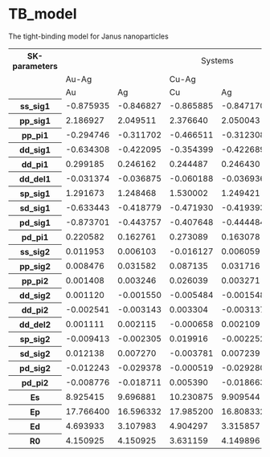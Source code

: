 # TB_model
The tight-binding model for Janus nanoparticles

<table  class="center">
  <tr>
    <th>SK-parameters</th>
    <td style="text-align: center;" colspan="6" >Systems</td>
  </tr>
  <tr>
    <td></td>
    <td colspan="2">Au-Ag</td>
    <td colspan="2">Cu-Ag</td>
    <td colspan="2">Cu-Au</td>
  </tr>
  <tr>
    <td></td>
    <td>Au</td>
    <td>Ag</td>
    <td>Cu</td>
    <td>Ag</td>
    <td>Cu</td>
    <td>Au</td>
  </tr>
    <tr>
    <th>ss_sig1</th>
    <td>-0.875935</td>
    <td>-0.846827</td>
    <td>-0.865885</td>
    <td>-0.847170</td>
    <td>-0.864615</td>
    <td>-0.873583</td>
  </tr>
  <tr>
    <th>pp_sig1</th>
    <td>2.186927</td>
    <td>2.049511</td>
    <td>2.376640</td>
    <td>2.050043</td>
    <td>2.371535</td>
    <td>2.182962</td>
  </tr>
  <tr>
    <th>pp_pi1</th>
    <td>-0.294746</td>
    <td>-0.311702</td>
    <td>-0.466511</td>
    <td>-0.312308</td>
    <td>-0.463201</td>
    <td>-0.292637</td>
  </tr>
  <tr>
    <th>dd_sig1</th>
    <td>-0.634308</td>
    <td>-0.422095</td>
    <td>-0.354399</td>
    <td>-0.422689</td>
    <td>-0.352145</td>
    <td>-0.630700</td>
  </tr>
  <tr>
    <th>dd_pi1</th>
    <td>0.299185</td>
    <td>0.246162</td>
    <td>0.244487</td>
    <td>0.246430</td>
    <td>0.243175</td>
    <td>0.297824</td>
  </tr>
  <tr>
    <th>dd_del1</th>
    <td>-0.031374</td>
    <td>-0.036875</td>
    <td>-0.060188</td>
    <td>-0.036936</td>
    <td>-0.059902</td>
    <td>-0.031374</td>
  </tr>
  <tr>
    <th>sp_sig1</th>
    <td>1.291673</td>
    <td>1.248468</td>
    <td>1.530002</td>
    <td>1.249421</td>
    <td>1.524703</td>
    <td>1.287485</td>
  </tr>
  <tr>
    <th>sd_sig1</th>
    <td>-0.633443</td>
    <td>-0.418779</td>
    <td>-0.471930</td>
    <td>-0.419393</td>
    <td>-0.469341</td>
    <td>-0.629821</td>
  </tr>
  <tr>
    <th>pd_sig1</th>
    <td>-0.873701</td>
    <td>-0.443757</td>
    <td>-0.407648</td>
    <td>-0.444484</td>
    <td>-0.404701</td>
    <td>-0.868544</td>
  </tr>
  <tr>
    <th>pd_pi1</th>
    <td>0.220582</td>
    <td>0.162761</td>
    <td>0.273089</td>
    <td>0.163078</td>
    <td>0.271971</td>
    <td>0.220039</td>
  </tr>
  <tr>
    <th>ss_sig2</th>
    <td>0.011953</td>
    <td>0.006103</td>
    <td>-0.016127</td>
    <td>0.006059</td>
    <td>-0.015769</td>
    <td>0.011886</td>
  </tr>
  <tr>
    <th>pp_sig2</th>
    <td>0.008476</td>
    <td>0.031582</td>
    <td>0.087135</td>
    <td>0.031716</td>
    <td>0.085971</td>
    <td>0.008211</td>
  </tr>
  <tr>
    <th>pp_pi2</th>
    <td>0.001408</td>
    <td>0.003246</td>
    <td>0.026039</td>
    <td>0.003271</td>
    <td>0.025912</td>
    <td>0.001442</td>
  </tr>
  <tr>
    <th>dd_sig2</th>
    <td>0.001120</td>
    <td>-0.001550</td>
    <td>-0.005484</td>
    <td>-0.001548</td>
    <td>-0.005469</td>
    <td>0.001096</td>
  </tr>
  <tr>
    <th>dd_pi2</th>
    <td>-0.002541</td>
    <td>-0.003143</td>
    <td>0.003304</td>
    <td>-0.003137</td>
    <td>0.003269</td>
    <td>-0.002535</td>
  </tr>
  <tr>
    <th>dd_del2</th>
    <td>0.001111</td>
    <td>0.002115</td>
    <td>-0.000658</td>
    <td>0.002109</td>
    <td>-0.000637</td>
    <td>0.001110</td>
  </tr>
  <tr>
    <th>sp_sig2</th>
    <td>-0.009413</td>
    <td>-0.002305</td>
    <td>0.019916</td>
    <td>-0.002252</td>
    <td>0.019732</td>
    <td>-0.009490</td>
  </tr>
  <tr>
    <th>sd_sig2</th>
    <td>0.012138</td>
    <td>0.007270</td>
    <td>-0.003781</td>
    <td>0.007239</td>
    <td>-0.003644</td>
    <td>0.012164</td>
  </tr>
  <tr>
    <th>pd_sig2</th>
    <td>-0.012243</td>
    <td>-0.029378</td>
    <td>-0.000519</td>
    <td>-0.029280</td>
    <td>-0.000579</td>
    <td>-0.012282</td>
  </tr>
  <tr>
    <th>pd_pi2</th>
    <td>-0.008776</td>
    <td>-0.018711</td>
    <td>0.005390</td>
    <td>-0.018663</td>
    <td>0.005403</td>
    <td>-0.008732</td>
  </tr>
  <tr>
    <th>Es</th>
    <td>8.925415</td>
    <td>9.696881</td>
    <td>10.230875</td>
    <td>9.909544</td>
    <td>10.769568</td>
    <td>8.422715</td>
  </tr>
  <tr>
    <th>Ep</th>
    <td>17.766400</td>
    <td>16.596332</td>
    <td>17.985200</td>
    <td>16.808332</td>
    <td>18.517277</td>
    <td>17.256614</td>
  </tr>
  <tr>
    <th>Ed</th>
    <td>4.693933</td>
    <td>3.107983</td>
    <td>4.904297</td>
    <td>3.315857</td>
    <td>5.466640</td>
    <td>4.205108</td>
  </tr>
  <tr>
    <th>R0</th>
    <td>4.150925</td>
    <td>4.150925</td>
    <td>3.631159</td>
    <td>4.149896</td>
    <td>3.635889</td>
    <td>4.155301</td>
  </tr>
</table>
